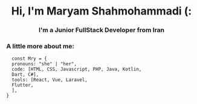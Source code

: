 <h1 align="center">Hi, I'm Maryam Shahmohammadi (:</h1>
<h3 align="center">I'm a Junior FullStack Developer from Iran</h3>
<h3 align="left">A little more about me: </h3>

```Js
  const Mry = {
  pronouns: "she" | "her",
  code: [HTML, CSS, Javascript, PHP, Java, Kotlin,
  Dart, C#],
  tools: [React, Vue, Laravel,
  Flutter,
  ],
}
  ```

